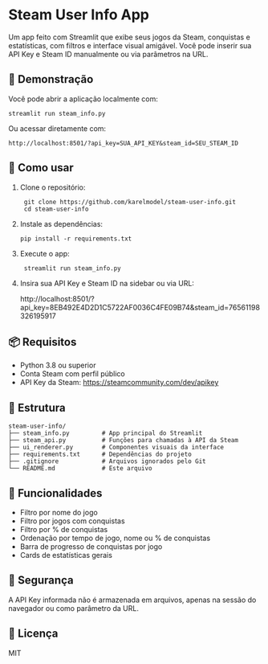 # Steam User Info App

Um app feito com Streamlit que exibe seus jogos da Steam, conquistas e estatísticas, com filtros e interface visual amigável. Você pode inserir sua API Key e Steam ID manualmente ou via parâmetros na URL.

## 🚀 Demonstração

Você pode abrir a aplicação localmente com:

    streamlit run steam_info.py

Ou acessar diretamente com:

    http://localhost:8501/?api_key=SUA_API_KEY&steam_id=SEU_STEAM_ID

## 🔧 Como usar

1. Clone o repositório:

   ```
    git clone https://github.com/karelmodel/steam-user-info.git
    cd steam-user-info
   ```

2. Instale as dependências:

   ```
   pip install -r requirements.txt 
   ```

3. Execute o app:

   ```
    streamlit run steam_info.py
    ```

4. Insira sua API Key e Steam ID na sidebar ou via URL:

    http://localhost:8501/?api_key=8EB492E4D2D1C5722AF0036C4FE09B74&steam_id=76561198326195917

## 📦 Requisitos

- Python 3.8 ou superior
- Conta Steam com perfil público
- API Key da Steam: https://steamcommunity.com/dev/apikey

## 📁 Estrutura

    steam-user-info/
    ├── steam_info.py         # App principal do Streamlit
    ├── steam_api.py          # Funções para chamadas à API da Steam
    ├── ui_renderer.py        # Componentes visuais da interface
    ├── requirements.txt      # Dependências do projeto
    ├── .gitignore            # Arquivos ignorados pelo Git
    └── README.md             # Este arquivo

## 🧠 Funcionalidades

- Filtro por nome do jogo
- Filtro por jogos com conquistas
- Filtro por % de conquistas
- Ordenação por tempo de jogo, nome ou % de conquistas
- Barra de progresso de conquistas por jogo
- Cards de estatísticas gerais

## 🔐 Segurança

A API Key informada não é armazenada em arquivos, apenas na sessão do navegador ou como parâmetro da URL.

## 📃 Licença

MIT
